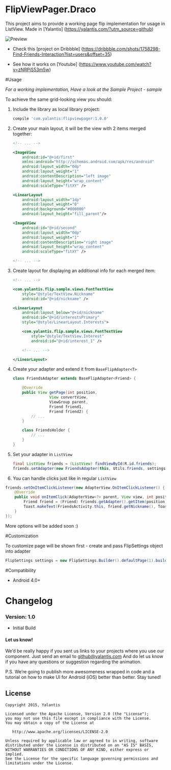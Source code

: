 # FlipViewPager.Draco

This project aims to provide a working page flip implementation for usage in ListView. Made in [Yalantis] (https://yalantis.com/?utm_source=github)

![Preview](https://d13yacurqjgara.cloudfront.net/users/125056/screenshots/1758298/99miles-find-friends-interface-animation.gif)

* Check this [project on Dribbble] (https://dribbble.com/shots/1758298-Find-Friends-Interaction?list=users&offset=35)

* See how it works on [Youtube] (https://www.youtube.com/watch?v=zNRPjS53m5w)

#Usage

*For a working implementation, Have a look at the Sample Project - sample*

To achieve the same grid-looking view you should:

1. Include the library as local library project:

	``` groovy
	compile 'com.yalantis:flipviewpager:1.0.0'
	```

2. Create your main layout, it will be the view with 2 items merged together:
	``` xml
	<!-- ... -->

	<ImageView
	    android:id="@+id/first"
	    xmlns:android="http://schemas.android.com/apk/res/android"
	    android:layout_width="0dp"
	    android:layout_weight="1"
	    android:contentDescription="left image"
	    android:layout_height="wrap_content"
	    android:scaleType="fitXY" />

	<LinearLayout
	    android:layout_width="1dp"
	    android:layout_weight="0"
	    android:background="#000000"
	    android:layout_height="fill_parent"/>

	<ImageView
	    android:id="@+id/second"
	    android:layout_width="0dp"
	    android:layout_weight="1"
	    android:contentDescription="right image"
	    android:layout_height="wrap_content"
	    android:scaleType="fitXY" />

	<!-- ... -->
	```
3. Create layout for displaying an additional info for each merged item:
	``` xml
	<!-- ... -->

	<com.yalantis.flip.sample.views.FontTextView
	    style="@style/TextView.Nickname"
	    android:id="@+id/nickname" />

	<LinearLayout
	    android:layout_below="@+id/nickname"
	    android:id="@+id/interestsPrimary"
	    style="@style/LinearLayout.Interests">

	    <com.yalantis.flip.sample.views.FontTextView
	        style="@style/TextView.Interest"
	        android:id="@+id/interest_1" />

	    <!-- ... -->

	</LinearLayout>

	```

4. 	Create your adapter and extend it from ```BaseFlipAdapter<T>```

	``` java
	class FriendsAdapter extends BaseFlipAdapter<Friend> {

		@Override
		public View getPage(int position,
				    View convertView,
				    ViewGroup parent,
				    Friend friend1,
				    Friend friend2) {
			// ...
		}

		class FriendsHolder {
	    	// ...
	    }
	}
	```

5.  Set your adapter in ```ListView```
	``` java
	final ListView friends = (ListView) findViewById(R.id.friends);
	friends.setAdapter(new FriendsAdapter(this, Utils.friends, settings));
	```

6.  You can handle clicks just like in regular ```ListView```

``` java
friends.setOnItemClickListener(new AdapterView.OnItemClickListener() {
    @Override
    public void onItemClick(AdapterView<?> parent, View view, int position, long id) {
        Friend friend = (Friend) friends.getAdapter().getItem(position);
        Toast.makeText(FriendsActivity.this, friend.getNickname(), Toast.LENGTH_SHORT).show();
    }
});
```

More options will be added soon :)

#Customization

To customize page will be shown first - create and pass FlipSettings object into adapter

``` java
FlipSettings settings = new FlipSettings.Builder().defaultPage(1).build();
```

#Compatibility

  * Android 4.0+

# Changelog

### Version: 1.0

  * Initial Build

#### Let us know!

We’d be really happy if you sent us links to your projects where you use our component. Just send an email to github@yalantis.com And do let us know if you have any questions or suggestion regarding the animation. 

P.S. We’re going to publish more awesomeness wrapped in code and a tutorial on how to make UI for Android (iOS) better than better. Stay tuned!

## License

    Copyright 2015, Yalantis

    Licensed under the Apache License, Version 2.0 (the "License");
    you may not use this file except in compliance with the License.
    You may obtain a copy of the License at

       http://www.apache.org/licenses/LICENSE-2.0

    Unless required by applicable law or agreed to in writing, software
    distributed under the License is distributed on an "AS IS" BASIS,
    WITHOUT WARRANTIES OR CONDITIONS OF ANY KIND, either express or implied.
    See the License for the specific language governing permissions and
    limitations under the License.

